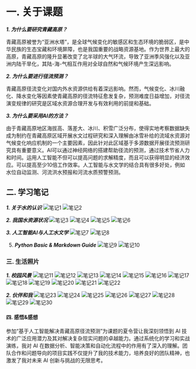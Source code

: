 # 一. **关于课题**

***1. 为什么要研究青藏高原？***

   青藏高原被誉为“亚洲水塔”，是全球气候变化的敏感区和生态环境的脆弱区，是中华民族的生态宝藏和环境屏障，也是我国重要的战略资源基地。作为世界上最大的高原，青藏高原的隆升显著改变了北半球的大气环流，导致了亚洲季风强化以及亚洲内陆干旱化，其陆-海-气相互作用对全球自然和气候环境产生深远影响。

***2. 为什么要进行径流预测？***

   青藏高原径流变化对国内外水资源供给有着深远影响。然而，气候变化、冰川融化、降水变化等因素使青藏高原的径流特征愈发复杂，预测难度日益增加，对径流演变规律的研究是区域水资源合理开发与有效利用的前提和基础。

***3. 为什么要采用AI的方法？***

   由于青藏高原地区海拔高、落差大、冰川、积雪广泛分布，使得实地考察数据缺失成为制约在青藏高原区域开展水文过程研究和深入理解由冰雪补给的流域水资源对气候变化响应机制的一个主要因素，因此针对此区域基于多源数据开展径流预测研究具有重要意义。AI可以通过神经网络的搭建帮助径流的预测，通过技术节省人力和时间。运用人工智能不但可以提高问题的求解精度，而且可以获得明显的经济效应。可以提高至少10倍工作效率。人工智能与水文学的结合具有很多好处，例如水位自动监测、河流洪水预报和河流水质预警预测。

## 二. **学习笔记**

***1. 关于水的认识***
![笔记1](LZY/images/1.jpg)
![笔记2](LZY/images/2.jpg)

***2. 我国水资源状况***
![笔记3](LZY/images/3.jpg)
![笔记4](LZY/images/4.jpg)
![笔记5](LZY/images/5.jpg)
![笔记6](LZY/images/6.jpg)

***3. 人工智能AI与人工水文学***
![笔记7](LZY/images/7.jpg)
![笔记8](LZY/images/8.jpg)

5. ***Python Basic & Markdown Guide***
![笔记9](LZY/images/10.jpg)
![笔记10](LZY/images/10.jpg)

### 三. **生活照片**

***1. 校园风景***
![笔记11](LZY/images/11.jpg)
![笔记12](LZY/images/12.jpg)
![笔记13](LZY/images/13.jpg)
![笔记14](LZY/images/14.jpg)
![笔记15](LZY/images/15.jpg)
![笔记16](LZY/images/16.jpg)
![笔记17](LZY/images/17.jpg)
![笔记18](LZY/images/18.jpg)
![笔记19](LZY/images/19.jpg)
![笔记20](LZY/images/20.jpg)
![笔记21](LZY/images/21.jpg)
![笔记22](LZY/images/21.jpg)

***2. 伙伴和我***
![笔记23](LZY/images/23.jpg)
![笔记24](LZY/images/24.jpg)
![笔记25](LZY/images/25.jpg)
![笔记26](LZY/images/26.jpg)
![笔记27](LZY/images/27.jpg)
![笔记28](LZY/images/28.jpg)
![笔记29](LZY/images/29.jpg)
![笔记30](LZY/images/30.jpg)

#### 四. **感悟&感想**

参加“基于人工智能解决青藏高原径流预测”为课题的夏令营让我深刻领悟到 AI 技术的广泛应用潜力及其对解决复杂现实问题的卓越能力。通过系统化的学习和实战演练，我对 AI 在数据分析、智能决策和自动化流程中的作用有了深入的理解。团队合作和问题导向的项目实践不仅提升了我的技术能力，培养良好的团队精神，也激发了我对未来 AI 创新与挑战的无限思考。






   

